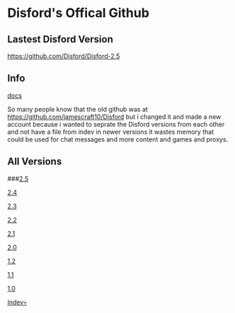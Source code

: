 # Disford's Offical Github

## Lastest Disford Version
https://github.com/Disford/Disford-2.5

## Info
[docs](https://docs.google.com/document/d/1uIPm3yMTsrH78nXmU1BNrfTIFe8MNHG6bY8-nysA7gc/edit?usp=sharing)

So many people know that the old github was at https://github.com/jamescraft10/Disford but i changed it and made a new account because i wanted to seprate the Disford versions from each other and not have a file from indev in newer versions it wastes memory that could be used for chat messages and more content and games and proxys.

## All Versions
###[2.5](https://github.com/Disford/Disford-2.5)

[2.4](https://github.com/Disford/Disford-2.4)

[2.3](https://github.com/Disford/Disford-2.3)

[2.2](https://github.com/Disford/Disford-2.2)

[2.1](https://github.com/Disford/Disford-2.1)

[2.0](https://github.com/Disford/Disford-2.0)

[1.2](https://github.com/Disford/Disford-1.2)

[1.1](https://github.com/Disford/Disford-1.1)

[1.0](https://github.com/Disford/Disford-1.0)

[Indev💀](https://github.com/Disford/Indev-)
